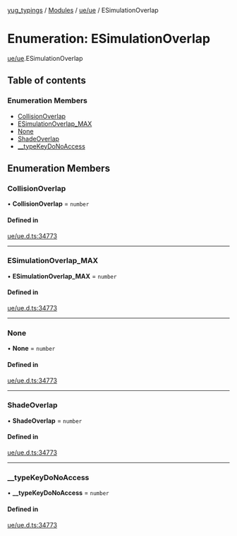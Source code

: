 [yug_typings](../README.md) / [Modules](../modules.md) / [ue/ue](../modules/ue_ue.md) / ESimulationOverlap

# Enumeration: ESimulationOverlap

[ue/ue](../modules/ue_ue.md).ESimulationOverlap

## Table of contents

### Enumeration Members

- [CollisionOverlap](ue_ue.ESimulationOverlap.md#collisionoverlap)
- [ESimulationOverlap\_MAX](ue_ue.ESimulationOverlap.md#esimulationoverlap_max)
- [None](ue_ue.ESimulationOverlap.md#none)
- [ShadeOverlap](ue_ue.ESimulationOverlap.md#shadeoverlap)
- [\_\_typeKeyDoNoAccess](ue_ue.ESimulationOverlap.md#__typekeydonoaccess)

## Enumeration Members

### CollisionOverlap

• **CollisionOverlap** = `number`

#### Defined in

[ue/ue.d.ts:34773](https://github.com/YugMetaverse/yug_typings/blob/25cad34/ue/ue.d.ts#L34773)

___

### ESimulationOverlap\_MAX

• **ESimulationOverlap\_MAX** = `number`

#### Defined in

[ue/ue.d.ts:34773](https://github.com/YugMetaverse/yug_typings/blob/25cad34/ue/ue.d.ts#L34773)

___

### None

• **None** = `number`

#### Defined in

[ue/ue.d.ts:34773](https://github.com/YugMetaverse/yug_typings/blob/25cad34/ue/ue.d.ts#L34773)

___

### ShadeOverlap

• **ShadeOverlap** = `number`

#### Defined in

[ue/ue.d.ts:34773](https://github.com/YugMetaverse/yug_typings/blob/25cad34/ue/ue.d.ts#L34773)

___

### \_\_typeKeyDoNoAccess

• **\_\_typeKeyDoNoAccess** = `number`

#### Defined in

[ue/ue.d.ts:34773](https://github.com/YugMetaverse/yug_typings/blob/25cad34/ue/ue.d.ts#L34773)
